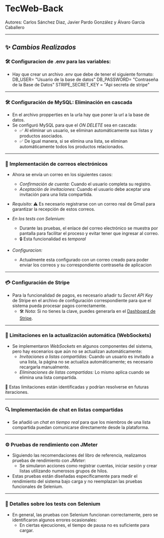 # TecWeb-Back

Autores: Carlos Sánchez Diaz, Javier Pardo González y Álvaro García Caballero

---

## ✨ *Cambios Realizados*

### 🛠️ Configuracion de .env para las variables:
- Hay que crear un archivo .env que debe de tener el siguiente formato:
  DB_USER= "Usuario de la base de datos"
  DB_PASSWORD= "Contraseña de la Base de Datos"
  STRIPE_SECRET_KEY = "Api secreta de stripe"


---

### 🛠️ Configuración de MySQL: Eliminación en cascada
- En el archivo propperties en la urla hay que poner la url a la base de datos.
- Se configuró MySQL para que el *ON DELETE* sea en cascada:
  - ✅ Al eliminar un usuario, se eliminan automáticamente sus listas y productos asociados.
  - ✅ De igual manera, si se elimina una lista, se eliminan automáticamente todos los productos relacionados.

---

### 📧 Implementación de correos electrónicos
- Ahora se envía un correo en los siguientes casos:
  - *Confirmación de cuenta:* Cuando el usuario completa su registro.
  - *Aceptación de invitaciones:* Cuando el usuario debe aceptar una invitación para una lista compartida.

- *Requisito:*
  ⚠️ Es necesario registrarse con un correo real de Gmail para garantizar la recepción de estos correos.

- *En los tests con Selenium:*
  - Durante las pruebas, el enlace del correo electrónico se muestra por pantalla para facilitar el proceso y evitar tener que ingresar al correo.
  - 🔒 Esta funcionalidad es *temporal*
 
- *Configuracion:*
   - Actualmente esta configurado con un correo creado para poder enviar los correos y su correspondiente contraseña de aplicacion

---

### 💳 Configuración de Stripe
- Para la funcionalidad de pagos, es necesario añadir tu *Secret API Key* de Stripe en el archivo de configuración correspondiente para que el sistema pueda procesar pagos correctamente.
  - 🛠️ *Nota:* Si no tienes la clave, puedes generarla en el [Dashboard de Stripe](https://dashboard.stripe.com).

---

### 🔄 Limitaciones en la actualización automática (WebSockets)
- Se implementaron *WebSockets* en algunos componentes del sistema, pero hay escenarios que aún no se actualizan automáticamente:
  - *Invitaciones a listas compartidas:* Cuando un usuario es invitado a una lista, la página no se actualiza automáticamente; es necesario recargarla manualmente.
  - *Eliminaciones de listas compartidas:* Lo mismo aplica cuando se elimina una lista compartida.

🔹 Estas limitaciones están identificadas y podrían resolverse en futuras iteraciones.

---

### 🔍 Implementación de chat en listas compartidas
- Se añadió un *chat en tiempo real* para que los miembros de una lista compartida puedan comunicarse directamente desde la plataforma.

---

### ⚙️ Pruebas de rendimiento con JMeter
- Siguiendo las recomendaciones del libro de referencia, realizamos pruebas de rendimiento con *JMeter*:
  - Se simularon acciones como registrar cuentas, iniciar sesión y crear listas utilizando numerosos grupos de hilos.
- Estas pruebas están diseñadas específicamente para medir el rendimiento del sistema bajo carga y no reemplazan las pruebas funcionales de Selenium.

---

### 🔧 Detalles sobre los tests con Selenium
- En general, las pruebas con Selenium funcionan correctamente, pero se identificaron algunos errores ocasionales:
  - En ciertas ejecuciones, el tiempo de pausa no es suficiente para cargar.
